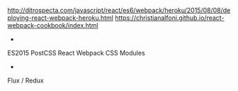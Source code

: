 http://ditrospecta.com/javascript/react/es6/webpack/heroku/2015/08/08/deploying-react-webpack-heroku.html
https://christianalfoni.github.io/react-webpack-cookbook/index.html

+
ES2015
PostCSS
React
Webpack
CSS Modules

-
Flux / Redux
